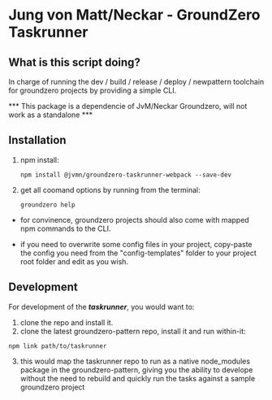 # Jung von Matt/Neckar - GroundZero Taskrunner

## What is this script doing?

In charge of running the dev / build / release / deploy / newpattern toolchain for groundzero projects by providing a simple CLI.

*** This package is a dependencie of JvM/Neckar Groundzero, will not work as a standalone ***

## Installation

1) npm install:
    ```
    npm install @jvmn/groundzero-taskrunner-webpack --save-dev
    ```

2) get all coomand options by running from the terminal:
    ```
    groundzero help
    ```
* for convinence, groundzero projects should also come with mapped npm commands to the CLI.

* if you need to overwrite some config files in your project, copy-paste the config you need from the "config-templates" folder to your project root folder and edit as you wish. 

## Development

For development of the ***taskrunner***, you would want to:
1) clone the repo and install it.
2) clone the latest groundzero-pattern repo, install it and run within-it: 
```
npm link path/to/taskrunner
````
3) this would map the taskrunner repo to run as a native node_modules package in the groundzero-pattern, giving you the ability to develope without the need to rebuild and quickly run the tasks against a sample groundzero project